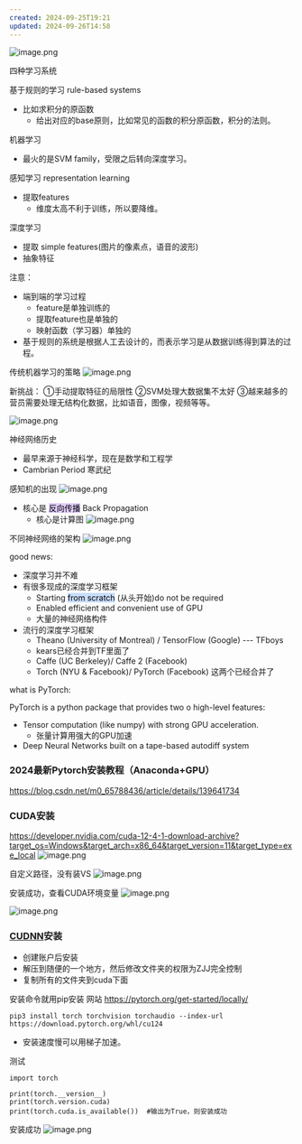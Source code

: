 ```yaml
---
created: 2024-09-25T19:21
updated: 2024-09-26T14:58
---
```


![image.png](https://gitee.com/zhang-junjie123/picture/raw/master/image/20240925215024.png)

四种学习系统

基于规则的学习 rule-based systems
- 比如求积分的原函数
	- 给出对应的base原则，比如常见的函数的积分原函数，积分的法则。

机器学习
- 最火的是SVM family，受限之后转向深度学习。

感知学习 representation learning
- 提取features 
	- 维度太高不利于训练，所以要降维。

深度学习
- 提取 simple features(图片的像素点，语音的波形)
- 抽象特征


注意：
- 端到端的学习过程
	- feature是单独训练的
	- 提取feature也是单独的
	- 映射函数（学习器）单独的
-  基于规则的系统是根据人工去设计的，而表示学习是从数据训练得到算法的过程。

传统机器学习的策略
![image.png](https://gitee.com/zhang-junjie123/picture/raw/master/image/20240925215639.png)

新挑战：
①手动提取特征的局限性
②SVM处理大数据集不太好
③越来越多的营员需要处理无结构化数据，比如语音，图像，视频等等。

![image.png](https://gitee.com/zhang-junjie123/picture/raw/master/image/20240925221245.png)


神经网络历史

- 最早来源于神经科学，现在是数学和工程学
- Cambrian Period 寒武纪

感知机的出现
![image.png](https://gitee.com/zhang-junjie123/picture/raw/master/image/20240925221959.png)
- 核心是 <mark style="background: #D2B3FFA6;">反向传播</mark> Back Propagation
	- 核心是计算图
![image.png](https://gitee.com/zhang-junjie123/picture/raw/master/image/20240925222544.png)

不同神经网络的架构
![image.png](https://gitee.com/zhang-junjie123/picture/raw/master/image/20240925222804.png)


good news:
- 深度学习并不难
- 有很多现成的深度学习框架
	- Starting <mark style="background: #ADCCFFA6;">from scratch</mark> (从头开始)do not be required
	- Enabled efficient and convenient use of GPU
	- 大量的神经网络构件
- 流行的深度学习框架
	- Theano (University of Montreal) / TensorFlow (Google) --- TFboys
	- kears已经合并到TF里面了
	- Caffe (UC Berkeley)/ Caffe 2 (Facebook)
	- Torch (NYU & Facebook)/ PyTorch (Facebook) 这两个已经合并了

what is PyTorch:

PyTorch is a python package that provides two o high-level features:
- Tensor computation (like numpy) with strong GPU acceleration. 
	- 张量计算用强大的GPU加速
- Deep Neural Networks built on a tape-based autodiff system

### 2024最新Pytorch安装教程（Anaconda+GPU）
https://blog.csdn.net/m0_65788436/article/details/139641734



$$
$$
### CUDA安装
$$
$$
https://developer.nvidia.com/cuda-12-4-1-download-archive?target_os=Windows&target_arch=x86_64&target_version=11&target_type=exe_local
![image.png](https://gitee.com/zhang-junjie123/picture/raw/master/image/20240925232915.png)

自定义路径，没有装VS
![image.png](https://gitee.com/zhang-junjie123/picture/raw/master/image/20240925233003.png)

安装成功，查看CUDA环境变量
![image.png](https://gitee.com/zhang-junjie123/picture/raw/master/image/20240925233039.png)


![image.png](https://gitee.com/zhang-junjie123/picture/raw/master/image/20240925232822.png)


### [CUDNN](https://so.csdn.net/so/search?q=CUDNN&spm=1001.2101.3001.7020)安装

- 创建账户后安装
- 解压到随便的一个地方，然后修改文件夹的权限为ZJJ完全控制
- 复制所有的文件夹到cuda下面



安装命令就用pip安装
网站 https://pytorch.org/get-started/locally/

```
pip3 install torch torchvision torchaudio --index-url https://download.pytorch.org/whl/cu124
```

- 安装速度慢可以用梯子加速。

测试
```
import torch
 
print(torch.__version__)
print(torch.version.cuda)
print(torch.cuda.is_available())  #输出为True，则安装成功
```

安装成功
![image.png](https://gitee.com/zhang-junjie123/picture/raw/master/image/20240926145849.png)
